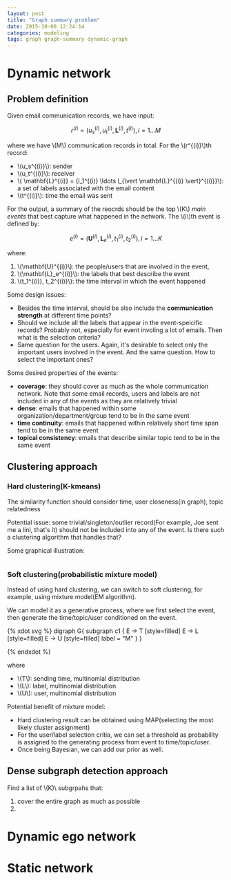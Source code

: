 ```yaml
---
layout: post
title: "Graph summary problem"
date: 2015-10-08 12:24:14
categories: modeling
tags: graph graph-summary dynamic-graph
---
```



# Dynamic network

## Problem definition

Given email communication records, we have input:

$$ r^{(i)} = (u_s^{(i)}, u_t^{(i)}, \mathbf{L}^{(i)}, t^{(i)}), i=1 \ldots M $$

where we have \\(M\\) communication records in total. For the \\(r^{(i)}\\)th record:

- \\(u_s^{(i)}\\): sender
- \\(u_t^{(i)}\\): receiver
- \\( \mathbf{L}^{(i)} = \{l_1^{(i)} \ldots l_{\vert \mathbf{L}^{(i)} \vert}^{(i)}\}\\): a set of labels associated with the email content
- \\(t^{(i)}\\): time the email was sent

For the output, a summary of the reocrds should be the top \\(K\\) *main events* that best capture what happened  in the network. The \\(i\\)th event is defined by:

$$ e^{(i)} = (\mathbf{U}^{(i)}, \mathbf{L}_e^{(i)}, t_1^{(i)}, t_2^{(i)}), i=1 \ldots K $$

where:

1. \\(\mathbf{U}^{(i)}\\): the people/users that are involved in the event,
2. \\(\mathbf{L}_e^{(i)}\\): the labels that best describe the event
3. \\(t_1^{(i)}, t_2^{(i)}\\): the time interval in which the event happened

Some design issues:

- Besides the time interval, should be also include the **communication strength** at different time points?
- Should we include all the labels that appear in the event-speicific records? Probably not, especially for event involing a lot of emails. Then what is the selection criteria?
- Same question for the users. Again, it's desirable to select only the important users involved in the event. And the same question. How to select the important ones?


Some desired properties of the events:

- **coverage**: they should cover as much as the whole communication network. Note that some email records, users and labels are not included in any of the events as they are relatively trivial
- **dense**: emails that happened within some organization/department/group tend to be in the same event
- **time continuity**: emails that happened within relatively short time span tend to be in the same event
- **topical consistency**: emails that describe similar topic tend to be in the same event

## Clustering approach

### Hard clustering(K-kmeans)

The similarity function should consider time, user closeness(in graph), topic relatedness

Potential issue: some trivial/singleton/outlier record(For example, Joe sent me a linl, that's it) should not be included into any of the event. Is there such a clustering algorithm that handles that?

Some graphical illustration:

![]()


### Soft clustering(probabilistic mixture model)

Instead of using hard clustering, we can switch to soft clustering, for example, using mixture model(EM algorithm).

We can model it as a generative process, where we first select the event, then generate the time/topic/user conditioned on the event.

{% xdot svg %}
   digraph G{
      subgraph c1 {
	     E -> T [style=filled]
		 E -> L [style=filled]
		 E -> U [style=filled]
		 label = "M"
      }
   }

{% endxdot %}

where

- \\(T\\): sending time, multinomial distribution
- \\(L\\): label, multinomial distribution
- \\(U\\): user, multinomial distribution

Potential benefit of mixture model:

- Hard clustering result can be obtained using MAP(selecting the most likely cluster assignment)
- For the user/label selection critia, we can set a threshold as probability is assigned to the generating process from event to time/topic/user.
- Once being Bayesian, we can add our prior as well.


## Dense subgraph detection approach


Find a list of \\(K)\\ subgrpahs that:

1. cover the entire graph as much as possible
2. 

# Dynamic ego network

# Static network
